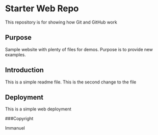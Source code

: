 # Starter Web Repo

This repository is for showing how Git and GitHub work

## Purpose

Sample website with plenty of files for demos.
Purpose is to provide new examples.

## Introduction
This is a simple readme file. 
This is the second change to the file

## Deployment
This is a simple web deployment

###Copyright

Immanuel